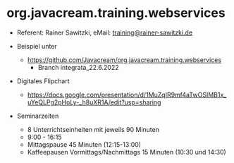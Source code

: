 # org.javacream.training.webservices

* Referent: Rainer Sawitzki, eMail: training@rainer-sawitzki.de

* Beispiel unter
  * https://github.com/Javacream/org.javacream.training.webservices
    *  Branch integrata_22.6.2022
* Digitales Flipchart
  * https://docs.google.com/presentation/d/1MuZqIR9mf4aTwOSIMB1x_uYeQLPg2pHoLy-_h8uXR1A/edit?usp=sharing 
* Seminarzeiten
  * 8 Unterrichtseinheiten mit jeweils 90 Minuten
  * 9:00 - 16:15
  * Mittagspause 45 Minuten (12:15-13:00)
  * Kaffeepausen Vormittags/Nachmittags 15 Minuten (10:30 und 14:30)
  
